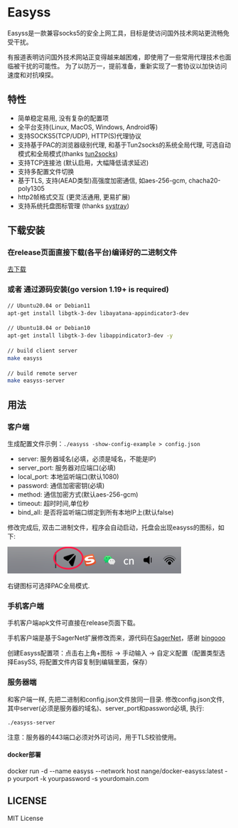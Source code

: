 # Easyss

Easyss是一款兼容socks5的安全上网工具，目标是使访问国外技术网站更流畅免受干扰。

有报道表明访问国外技术网站正变得越来越困难，即使用了一些常用代理技术也面临被干扰的可能性。
为了以防万一，提前准备，重新实现了一套协议以加快访问速度和对抗嗅探。

## 特性

* 简单稳定易用, 没有复杂的配置项
* 全平台支持(Linux, MacOS, Windows, Android等)
* 支持SOCKS5(TCP/UDP), HTTP(S)代理协议
* 支持基于PAC的浏览器级别代理, 和基于Tun2socks的系统全局代理, 可选自动模式和全局模式(thanks [tun2socks](https://github.com/xjasonlyu/tun2socks))
* 支持TCP连接池 (默认启用，大幅降低请求延迟)
* 支持多配置文件切换
* 基于TLS, 支持(AEAD类型)高强度加密通信, 如aes-256-gcm, chacha20-poly1305
* http2帧格式交互 (更灵活通用, 更易扩展)
* 支持系统托盘图标管理 (thanks [systray](https://github.com/getlantern/systray))

## 下载安装

### 在release页面直接下载(各平台)编译好的二进制文件

[去下载](https://github.com/nange/easyss/releases)

### 或者 通过源码安装(go version 1.19+ is required)

```sh
// Ubuntu20.04 or Debian11 
apt-get install libgtk-3-dev libayatana-appindicator3-dev

// Ubuntu18.04 or Debian10
apt-get install libgtk-3-dev libappindicator3-dev -y

// build client server
make easyss

// build remote server
make easyss-server

```

## 用法

### 客户端

生成配置文件示例：`./easyss -show-config-example > config.json`

* server: 服务器域名(必填，必须是域名，不能是IP)
* server_port: 服务器对应端口(必填)
* local_port: 本地监听端口(默认1080)
* password: 通信加密密钥(必填)
* method: 通信加密方式(默认aes-256-gcm)
* timeout: 超时时间,单位秒
* bind_all: 是否将监听端口绑定到所有本地IP上(默认false)

修改完成后, 双击二进制文件，程序会自动启动，托盘会出现easyss的图标，如下:

![托盘图标](./img/tray.png)

右键图标可选择PAC全局模式.

### 手机客户端

手机客户端apk文件可直接在release页面下载。

手机客户端是基于SagerNet扩展修改而来，源代码在[SagerNet](https://github.com/bingooo/SagerNet)，感谢 [bingooo](https://github.com/bingooo)

创建Easyss配置项：点击右上角+图标 -> 手动输入 -> 自定义配置（配置类型选择EasySS, 将配置文件内容复制到编辑里面，保存）

### 服务器端

和客户端一样, 先把二进制和config.json文件放同一目录.
修改config.json文件, 其中server(必须是服务器的域名)、server_port和password必填, 执行:

```sh
./easyss-server
```

注意：服务器的443端口必须对外可访问，用于TLS校验使用。

#### docker部署

docker run -d --name easyss --network host nange/docker-easyss:latest -p yourport -k yourpassword -s yourdomain.com

## LICENSE

MIT License
